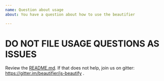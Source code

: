 ```yaml
---
name: Question about usage
about: You have a question about how to use the beautifier

---
```


# **DO NOT FILE USAGE QUESTIONS AS ISSUES**
Review the [README.md](https://github.com/beautifier/js-beautify/blob/main/README.md).
If that does not help, join us on gitter: https://gitter.im/beautifier/js-beautify .
